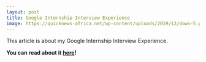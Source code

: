 ```yaml
---
layout: post
title: Google Internship Interview Experience
image: https://quicknews-africa.net/wp-content/uploads/2019/12/down-5.png
---
```


This article is about my Google Internship Interview Experience.

**You can read about it [here](https://link.medium.com/nicLBXxzU5)!** 
